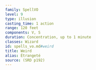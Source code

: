 ```yaml
---
family: SpellVO
level: 9
type: illusion
casting_time: 1 action
range: 120 feet
components: V, S
duration: Concentration, up to 1 minute
classes: Wizard
id: spells_vo.md#weird
title: Weird
alias: Étrangeté
source: (SRD p192)
---
```


